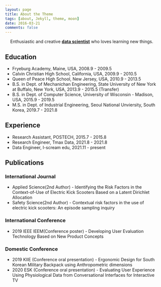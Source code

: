 ```yaml
---
layout: page
title: About the Theme
tags: [about, Jekyll, theme, moon]
date: 2016-03-21
comments: false
---
```

    
<center>Enthusiastic and creative <a href="http://mongsilemong.github.io"><b>data scientist</b></a>  who loves learning new things.</center>

## Education
* Fryeburg Academy, Maine, USA, 2008.9 - 2009.5
* Calvin Christian High School, California, USA, 2009.9 - 2010.5
* Queen of Peace High School, New Jersey, USA, 2010.9 - 2013.5
* B.S. in Dept. of Mechanichan Engineering, State University of New York at Buffalo, New York, USA, 2013.9 - 2015.5 (Transfer)
* B.S. in Dept. of Computer Science, University of Wisconsin - Madison, USA, 2015.9 - 2019.5
* M.S. in Dept. of Industrial Engineering, Seoul National Unviersity, South Korea, 2019.7 - 2021.8


## Experience
* Research Assistant, POSTECH, 2015.7 - 2015.8
* Research Engineer, Tmax Data, 2021.8 - 2021.8
* Data Engineer, I-scream edu, 2021.11 - present

## Publications  

### International Journal
* Applied Science(2nd Author) - Identifying the Risk Factors in the Context-of-Use of Electric Kick Scooters Based on a Latent Dirichlet Allocation
* Safety Science(2nd Author) - Contextual risk factors in the use of electric kick scooters: An episode sampling inquiry
### International Conference
* 2019 IEEE IEEM(Conference poster) - Developing User Evaluation Technology Based on New Product Concepts
### Domestic Conference
* 2019 KIIE (Conference oral presentation) - Ergonomic Design for South Korean Military Backpack using Anthropometric dimensions
* 2020 ESK (Conference oral presentation) - Evaluating User Experience Using Physiological Data from Conversational Interfaces for Interactive TV
